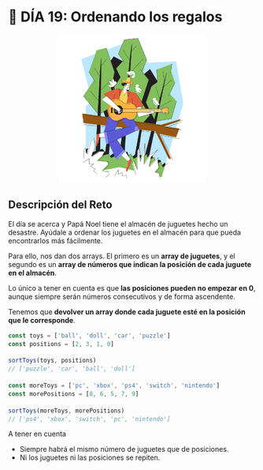 # :date: DÍA 19: Ordenando los regalos

<p align="center">
  <a href="https://adventjs.dev/es/challenges/2022/19">
    <img src="https://raw.githubusercontent.com/aleeMR/CL-AdventJS2022/master/assets/19.svg" width="300" height="300" />
  </a>
</p>

## Descripción del Reto

El día se acerca y Papá Noel tiene el almacén de juguetes hecho un desastre. Ayúdale a ordenar los juguetes en el almacén para que pueda encontrarlos más fácilmente.

Para ello, nos dan dos arrays. El primero es un **array de juguetes**, y el segundo es un **array de números que indican la posición de cada juguete en el almacén**.

Lo único a tener en cuenta es que **las posiciones pueden no empezar en 0**, aunque siempre serán números consecutivos y de forma ascendente.

Tenemos que **devolver un array donde cada juguete esté en la posición que le corresponde**.

```js
const toys = ['ball', 'doll', 'car', 'puzzle']
const positions = [2, 3, 1, 0]

sortToys(toys, positions)
// ['puzzle', 'car', 'ball', 'doll']

const moreToys = ['pc', 'xbox', 'ps4', 'switch', 'nintendo']
const morePositions = [8, 6, 5, 7, 9]

sortToys(moreToys, morePositions)
// ['ps4', 'xbox', 'switch', 'pc', 'nintendo']
```

A tener en cuenta

- Siempre habrá el mismo número de juguetes que de posiciones.
- Ni los juguetes ni las posiciones se repiten.